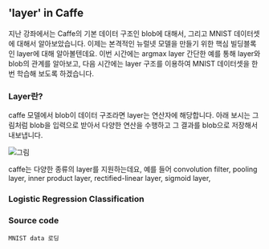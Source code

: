 
## 'layer' in Caffe

지난 강좌에서는 Caffe의 기본 데이터 구조인 blob에 대해서, 그리고 MNIST 데이터셋에 대해서 알아보았습니다. 이제는 본격적인 뉴럴넷 모델을 만들기 위한 핵심 빌딩블록인 layer에 대해 알아볼텐데요. 이번 시간에는 argmax layer 간단한 예를 통해 layer와 blob의 관계를 알아보고, 다음 시간에는 layer 구조를 이용하여 MNIST 데이터셋을 한번 학습해 보도록 하겠습니다. 

### Layer란?

caffe 모델에서 blob이 데이터 구조라면 layer는 연산자에 해당합니다. 아래 보시는 그림처럼 blob을 입력으로 받아서 다양한 연산을
수행하고 그 결과를 blob으로 저장해서 내보냅니다.

![그림](http://caffe.berkeleyvision.org/tutorial/fig/layer.jpg)

caffe는 다양한 종류의 layer를 지원하는데요, 예를 들어 convolution filter, pooling layer, inner
product layer, rectified-linear layer, sigmoid layer,

### Logistic Regression Classification

### Source code


    MNIST data 로딩
